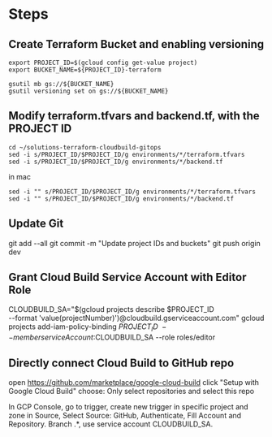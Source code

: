 # Steps

## Create Terraform Bucket and enabling versioning
```
export PROJECT_ID=$(gcloud config get-value project)
export BUCKET_NAME=${PROJECT_ID}-terraform

gsutil mb gs://${BUCKET_NAME} 
gsutil versioning set on gs://${BUCKET_NAME}
```

## Modify terraform.tfvars and backend.tf, with the PROJECT ID
```
cd ~/solutions-terraform-cloudbuild-gitops
sed -i s/PROJECT_ID/$PROJECT_ID/g environments/*/terraform.tfvars
sed -i s/PROJECT_ID/$PROJECT_ID/g environments/*/backend.tf
```
in mac
```
sed -i "" s/PROJECT_ID/$PROJECT_ID/g environments/*/terraform.tfvars
sed -i "" s/PROJECT_ID/$PROJECT_ID/g environments/*/backend.tf
```

## Update Git
git add --all
git commit -m "Update project IDs and buckets"
git push origin dev



## Grant Cloud Build Service Account with Editor Role
CLOUDBUILD_SA="$(gcloud projects describe $PROJECT_ID \
    --format 'value(projectNumber)')@cloudbuild.gserviceaccount.com"
gcloud projects add-iam-policy-binding $PROJECT_ID \
    --member serviceAccount:$CLOUDBUILD_SA --role roles/editor


## Directly connect Cloud Build to GitHub repo
open https://github.com/marketplace/google-cloud-build
click "Setup with Google Cloud Build" 
choose: Only select repositories and select this repo

In GCP Console, go to trigger, create new trigger in specific project and zone
in Source, Select Source:  GitHub, Authenticate, Fill Account and Repository.
Branch .*, use service account CLOUDBUILD_SA.







